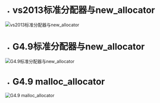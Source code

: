 - # vs2013标准分配器与new_allocator

![vs2013标准分配器与new_allocator](https://github.com/havenow/my-C-plus-plus/blob/master/C%2B%2B%E5%86%85%E5%AD%98%E7%AE%A1%E7%90%86/images/vs2013%E6%A0%87%E5%87%86%E5%88%86%E9%85%8D%E5%99%A8%E4%B8%8Enew_allocator.png)  

- # G4.9标准分配器与new_allocator

![G4.9标准分配器与new_allocator](https://github.com/havenow/my-C-plus-plus/blob/master/C%2B%2B%E5%86%85%E5%AD%98%E7%AE%A1%E7%90%86/images/G4.9%E6%A0%87%E5%87%86%E5%88%86%E9%85%8D%E5%99%A8%E4%B8%8Enew_allocator.png)  

- # G4.9 malloc_allocator

![G4.9 malloc_allocator](https://github.com/havenow/my-C-plus-plus/blob/master/C%2B%2B%E5%86%85%E5%AD%98%E7%AE%A1%E7%90%86/images/G4.9%20malloc_allocator.png)  


